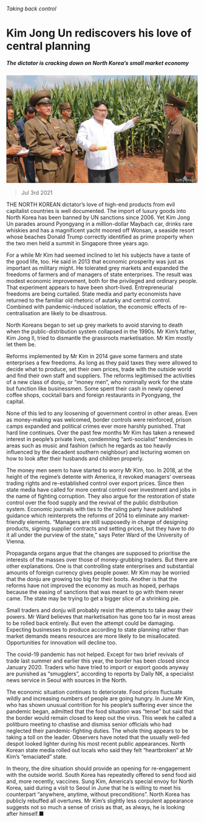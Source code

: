 ###### Taking back control

# Kim Jong Un rediscovers his love of central planning 

##### The dictator is cracking down on North Korea’s small market economy 

![image](images/20210703_ASP001_1.jpg) 

> Jul 3rd 2021 

THE NORTH KOREAN dictator’s love of high-end products from evil capitalist countries is well documented. The import of luxury goods into North Korea has been banned by UN sanctions since 2006. Yet Kim Jong Un parades around Pyongyang in a million-dollar Maybach car, drinks rare whiskies and has a magnificent yacht moored off Wonsan, a seaside resort whose beaches Donald Trump correctly identified as prime property when the two men held a summit in Singapore three years ago.

For a while Mr Kim had seemed inclined to let his subjects have a taste of the good life, too. He said in 2013 that economic prosperity was just as important as military might. He tolerated grey markets and expanded the freedoms of farmers and of managers of state enterprises. The result was modest economic improvement, both for the privileged and ordinary people. That experiment appears to have been short-lived. Entrepreneurial freedoms are being curtailed. State media and party economists have returned to the familiar old rhetoric of autarky and central control. Combined with pandemic-induced isolation, the economic effects of re-centralisation are likely to be disastrous.


North Koreans began to set up grey markets to avoid starving to death when the public-distribution system collapsed in the 1990s. Mr Kim’s father, Kim Jong Il, tried to dismantle the grassroots marketisation. Mr Kim mostly let them be.

Reforms implemented by Mr Kim in 2014 gave some farmers and state enterprises a few freedoms. As long as they paid taxes they were allowed to decide what to produce, set their own prices, trade with the outside world and find their own staff and suppliers. The reforms legitimised the activities of a new class of donju, or “money men”, who nominally work for the state but function like businessmen. Some spent their cash in newly opened coffee shops, cocktail bars and foreign restaurants in Pyongyang, the capital.

None of this led to any loosening of government control in other areas. Even as money-making was welcomed, border controls were reinforced, prison camps expanded and political crimes ever more harshly punished. That hard line continues. Over the past few months Mr Kim has taken a renewed interest in people’s private lives, condemning “anti-socialist” tendencies in areas such as music and fashion (which he regards as too heavily influenced by the decadent southern neighbour) and lecturing women on how to look after their husbands and children properly.

The money men seem to have started to worry Mr Kim, too. In 2018, at the height of the regime’s detente with America, it revoked managers’ overseas trading rights and re-established control over export prices. Since then state media have called for more central control over investment and jobs in the name of fighting corruption. They also argue for the restoration of state control over the food supply and the revival of the public distribution system. Economic journals with ties to the ruling party have published guidance which reinterprets the reforms of 2014 to eliminate any market-friendly elements. “Managers are still supposedly in charge of designing products, signing supplier contracts and setting prices, but they have to do it all under the purview of the state,” says Peter Ward of the University of Vienna.

Propaganda organs argue that the changes are supposed to prioritise the interests of the masses over those of money-grubbing traders. But there are other explanations. One is that controlling state enterprises and substantial amounts of foreign currency gives people power. Mr Kim may be worried that the donju are growing too big for their boots. Another is that the reforms have not improved the economy as much as hoped, perhaps because the easing of sanctions that was meant to go with them never came. The state may be trying to get a bigger slice of a shrinking pie.

Small traders and donju will probably resist the attempts to take away their powers. Mr Ward believes that marketisation has gone too far in most areas to be rolled back entirely. But even the attempt could be damaging. Expecting businesses to produce according to state planning rather than market demands means resources are more likely to be misallocated. Opportunities for innovation will decline too.

The covid-19 pandemic has not helped. Except for two brief revivals of trade last summer and earlier this year, the border has been closed since January 2020. Traders who have tried to import or export goods anyway are punished as “smugglers”, according to reports by Daily NK, a specialist news service in Seoul with sources in the North.

The economic situation continues to deteriorate. Food prices fluctuate wildly and increasing numbers of people are going hungry. In June Mr Kim, who has shown unusual contrition for his people’s suffering ever since the pandemic began, admitted that the food situation was “tense” but said that the border would remain closed to keep out the virus. This week he called a politburo meeting to chastise and dismiss senior officials who had neglected their pandemic-fighting duties. The whole thing appears to be taking a toll on the leader. Observers have noted that the usually well-fed despot looked lighter during his most recent public appearances. North Korean state media rolled out locals who said they felt “heartbroken” at Mr Kim’s “emaciated” state.

In theory, the dire situation should provide an opening for re-engagement with the outside world. South Korea has repeatedly offered to send food aid and, more recently, vaccines. Sung Kim, America’s special envoy for North Korea, said during a visit to Seoul in June that he is willing to meet his counterpart “anywhere, anytime, without preconditions”. North Korea has publicly rebuffed all overtures. Mr Kim’s slightly less corpulent appearance suggests not so much a sense of crisis as that, as always, he is looking after himself.■

